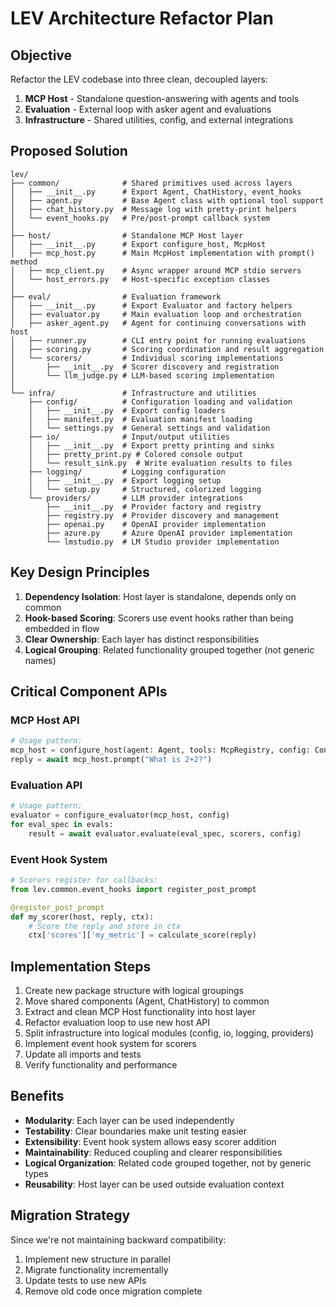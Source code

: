 # LEV Architecture Refactor Plan

## Objective

Refactor the LEV codebase into three clean, decoupled layers:

1. **MCP Host** - Standalone question-answering with agents and tools
2. **Evaluation** - External loop with asker agent and evaluations  
3. **Infrastructure** - Shared utilities, config, and external integrations

## Proposed Solution

```
lev/
├── common/              # Shared primitives used across layers
│   ├── __init__.py      # Export Agent, ChatHistory, event_hooks
│   ├── agent.py         # Base Agent class with optional tool support
│   ├── chat_history.py  # Message log with pretty-print helpers
│   └── event_hooks.py   # Pre/post-prompt callback system
│
├── host/                # Standalone MCP Host layer
│   ├── __init__.py      # Export configure_host, McpHost
│   ├── mcp_host.py      # Main McpHost implementation with prompt() method
│   ├── mcp_client.py    # Async wrapper around MCP stdio servers
│   └── host_errors.py   # Host-specific exception classes
│
├── eval/                # Evaluation framework
│   ├── __init__.py      # Export Evaluator and factory helpers
│   ├── evaluator.py     # Main evaluation loop and orchestration
│   ├── asker_agent.py   # Agent for continuing conversations with host
│   ├── runner.py        # CLI entry point for running evaluations
│   ├── scoring.py       # Scoring coordination and result aggregation
│   └── scorers/         # Individual scoring implementations
│       ├── __init__.py  # Scorer discovery and registration
│       └── llm_judge.py # LLM-based scoring implementation
│
└── infra/               # Infrastructure and utilities
    ├── config/          # Configuration loading and validation
    │   ├── __init__.py  # Export config loaders
    │   ├── manifest.py  # Evaluation manifest loading
    │   └── settings.py  # General settings and validation
    ├── io/              # Input/output utilities
    │   ├── __init__.py  # Export pretty printing and sinks
    │   ├── pretty_print.py # Colored console output
    │   └── result_sink.py  # Write evaluation results to files
    ├── logging/         # Logging configuration
    │   ├── __init__.py  # Export logging setup
    │   └── setup.py     # Structured, colorized logging
    └── providers/       # LLM provider integrations
        ├── __init__.py  # Provider factory and registry
        ├── registry.py  # Provider discovery and management
        ├── openai.py    # OpenAI provider implementation
        ├── azure.py     # Azure OpenAI provider implementation
        └── lmstudio.py  # LM Studio provider implementation
```

## Key Design Principles

1. **Dependency Isolation**: Host layer is standalone, depends only on common
2. **Hook-based Scoring**: Scorers use event hooks rather than being embedded in flow
3. **Clear Ownership**: Each layer has distinct responsibilities
4. **Logical Grouping**: Related functionality grouped together (not generic names)

## Critical Component APIs

### MCP Host API
```python
# Usage pattern:
mcp_host = configure_host(agent: Agent, tools: McpRegistry, config: Config)
reply = await mcp_host.prompt("What is 2+2?")
```

### Evaluation API  
```python
# Usage pattern:
evaluator = configure_evaluator(mcp_host, config)
for eval_spec in evals:
    result = await evaluator.evaluate(eval_spec, scorers, config)
```

### Event Hook System
```python
# Scorers register for callbacks:
from lev.common.event_hooks import register_post_prompt

@register_post_prompt
def my_scorer(host, reply, ctx):
    # Score the reply and store in ctx
    ctx['scores']['my_metric'] = calculate_score(reply)
```

## Implementation Steps

1. Create new package structure with logical groupings
2. Move shared components (Agent, ChatHistory) to common
3. Extract and clean MCP Host functionality into host layer
4. Refactor evaluation loop to use new host API
5. Split infrastructure into logical modules (config, io, logging, providers)
6. Implement event hook system for scorers
7. Update all imports and tests
8. Verify functionality and performance

## Benefits

- **Modularity**: Each layer can be used independently
- **Testability**: Clear boundaries make unit testing easier
- **Extensibility**: Event hook system allows easy scorer addition
- **Maintainability**: Reduced coupling and clearer responsibilities
- **Logical Organization**: Related code grouped together, not by generic types
- **Reusability**: Host layer can be used outside evaluation context

## Migration Strategy

Since we're not maintaining backward compatibility:
1. Implement new structure in parallel
2. Migrate functionality incrementally  
3. Update tests to use new APIs
4. Remove old code once migration complete
